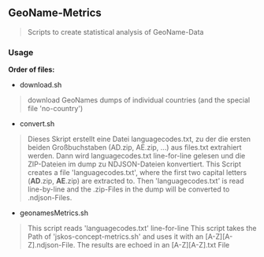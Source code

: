 ## GeoName-Metrics
> Scripts to create statistical analysis of GeoName-Data

### Usage

__Order of files:__

- download.sh 
> download GeoNames dumps of individual countries (and the special file 'no-country')

- convert.sh
> Dieses Skript erstellt eine Datei languagecodes.txt, zu der die ersten beiden Großbuchstaben (AD.zip, AE.zip, ...) aus files.txt extrahiert werden. Dann wird languagecodes.txt line-for-line gelesen und die ZIP-Dateien im dump zu NDJSON-Dateien konvertiert.
This Script creates a file 'languagecodes.txt', where the first two capital letters (__AD__.zip, __AE__.zip) are extracted to. Then 'languagecodes.txt' is read line-by-line and the .zip-Files in the dump will be converted to .ndjson-Files.

- geonamesMetrics.sh
> This script reads 'languagecodes.txt' line-for-line
This script takes the Path of 'jskos-concept-metrics.sh' and uses it with an [A-Z][A-Z].ndjson-File.
The results are echoed in an [A-Z][A-Z].txt File